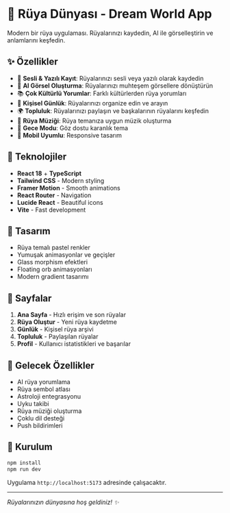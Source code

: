 # 🌙 Rüya Dünyası - Dream World App

Modern bir rüya uygulaması. Rüyalarınızı kaydedin, AI ile görselleştirin ve anlamlarını keşfedin.

## ✨ Özellikler

- 🎤 **Sesli & Yazılı Kayıt**: Rüyalarınızı sesli veya yazılı olarak kaydedin
- 🎨 **AI Görsel Oluşturma**: Rüyalarınızı muhteşem görsellere dönüştürün
- 📚 **Çok Kültürlü Yorumlar**: Farklı kültürlerden rüya yorumları
- 📖 **Kişisel Günlük**: Rüyalarınızı organize edin ve arayın
- 🌍 **Topluluk**: Rüyalarınızı paylaşın ve başkalarının rüyalarını keşfedin
- 🎵 **Rüya Müziği**: Rüya temanıza uygun müzik oluşturma
- 🌙 **Gece Modu**: Göz dostu karanlık tema
- 📱 **Mobil Uyumlu**: Responsive tasarım

## 🚀 Teknolojiler

- **React 18** + **TypeScript**
- **Tailwind CSS** - Modern styling
- **Framer Motion** - Smooth animations
- **React Router** - Navigation
- **Lucide React** - Beautiful icons
- **Vite** - Fast development

## 🎨 Tasarım

- Rüya temalı pastel renkler
- Yumuşak animasyonlar ve geçişler
- Glass morphism efektleri
- Floating orb animasyonları
- Modern gradient tasarımı

## 📱 Sayfalar

1. **Ana Sayfa** - Hızlı erişim ve son rüyalar
2. **Rüya Oluştur** - Yeni rüya kaydetme
3. **Günlük** - Kişisel rüya arşivi
4. **Topluluk** - Paylaşılan rüyalar
5. **Profil** - Kullanıcı istatistikleri ve başarılar

## 🔮 Gelecek Özellikler

- AI rüya yorumlama
- Rüya sembol atlası
- Astroloji entegrasyonu
- Uyku takibi
- Rüya müziği oluşturma
- Çoklu dil desteği
- Push bildirimleri

## 🌟 Kurulum

```bash
npm install
npm run dev
```

Uygulama `http://localhost:5173` adresinde çalışacaktır.

---

*Rüyalarınızın dünyasına hoş geldiniz! ✨*